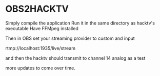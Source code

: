 # OBS2HACKTV

Simply compile the application
Run it in the same directory as hacktv's executable
Have FFMpeg installed

Then in OBS set your streaming provider to custom and input

rtmp://localhost:1935/live/stream

and then the hacktv should transmit to channel 14 analog as a test

more updates to come over time.
